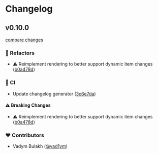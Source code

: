 # Changelog


## v0.10.0

[compare changes](https://github.com/vad1ym/vue3-flashcards/compare/v0.9.5...v0.10.0)

### 💅 Refactors

- ⚠️  Reimplement rendering to better support dynamic item changes ([b0a478d](https://github.com/vad1ym/vue3-flashcards/commit/b0a478d))

### 🤖 CI

- Update changelog generator ([3c6e7da](https://github.com/vad1ym/vue3-flashcards/commit/3c6e7da))

#### ⚠️ Breaking Changes

- ⚠️  Reimplement rendering to better support dynamic item changes ([b0a478d](https://github.com/vad1ym/vue3-flashcards/commit/b0a478d))

### ❤️ Contributors

- Vadym Bulakh ([@vad1ym](https://github.com/vad1ym))

